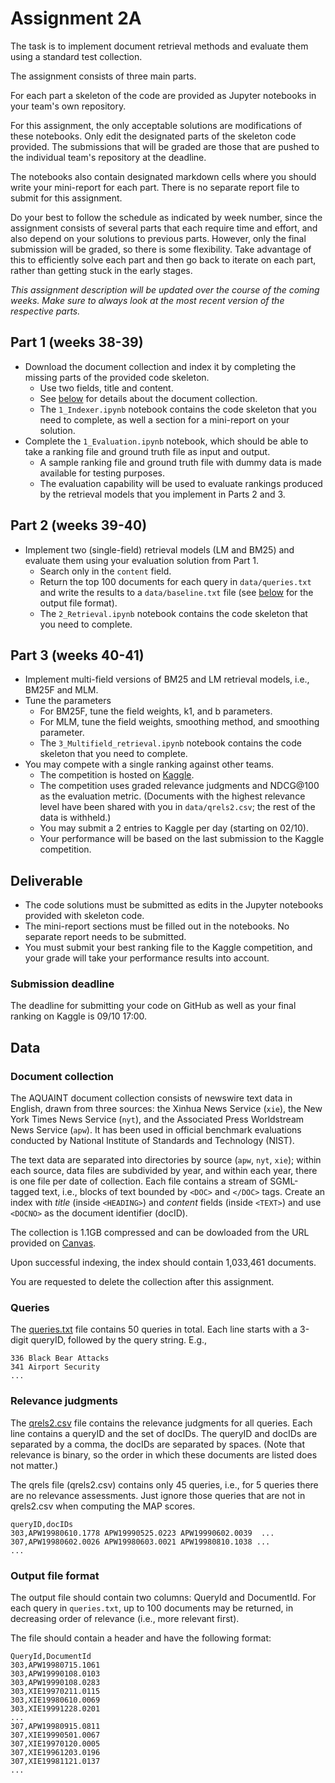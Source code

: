 # Assignment 2A

The task is to implement document retrieval methods and evaluate them using a standard test collection.

The assignment consists of three main parts.

For each part a skeleton of the code are provided as Jupyter notebooks in your team's own repository.

For this assignment, the only acceptable solutions are modifications of these notebooks. Only edit the designated parts of the skeleton code provided. The submissions that will be graded are those that are pushed to the individual team's repository at the deadline.

The notebooks also contain designated markdown cells where you should write your mini-report for each part. There is no separate report file to submit for this assignment.

Do your best to follow the schedule as indicated by week number, since the assignment consists of several parts that each require time and effort, and also depend on your solutions to previous parts. However, only the final submission will be graded, so there is some flexibility. Take advantage of this to efficiently solve each part and then go back to iterate on each part, rather than getting stuck in the early stages.

*This assignment description will be updated over the course of the coming weeks. Make sure to always look at the most recent version of the respective parts.*

## Part 1 (weeks 38-39)

  - Download the document collection and index it by completing the missing parts of the provided code skeleton.
    * Use two fields, title and content.
    * See [below](#document-collection) for details about the document collection.
    * The `1_Indexer.ipynb` notebook contains the code skeleton that you need to complete, as well a section for a mini-report on your solution.
  - Complete the `1_Evaluation.ipynb` notebook, which should be able to take a ranking file and ground truth file as input and output.
      - A sample ranking file and ground truth file with dummy data is made available for testing purposes.
      - The evaluation capability will be used to evaluate rankings produced by the retrieval models that you implement in Parts 2 and 3.

## Part 2 (weeks 39-40)

  - Implement two (single-field) retrieval models (LM and BM25) and evaluate them using your evaluation solution from Part 1.
    * Search only in the `content` field.
    * Return the top 100 documents for each query in `data/queries.txt` and write the results to a `data/baseline.txt` file (see [below](#output-file-format) for the output file format).
    * The `2_Retrieval.ipynb` notebook contains the code skeleton that you need to complete.

## Part 3 (weeks 40-41)

  - Implement multi-field versions of BM25 and LM retrieval models, i.e., BM25F and MLM.
  - Tune the parameters
    * For BM25F, tune the field weights, k1, and b parameters.
    * For MLM, tune the field weights, smoothing method, and smoothing parameter.
    * The `3_Multifield_retrieval.ipynb` notebook contains the code skeleton that you need to complete.
  - You may compete with a single ranking against other teams.
    * The competition is hosted on [Kaggle](https://www.kaggle.com/t/4dd79e8ac78c4dc3bac2c5525e08f2d3).
    * The competition uses graded relevance judgments and NDCG@100 as the evaluation metric. (Documents with the highest relevance level have been shared with you in `data/qrels2.csv`; the rest of the data is withheld.)
    * You may submit a 2 entries to Kaggle per day (starting on 02/10).
    * Your performance will be based on the last submission to the Kaggle competition.


## Deliverable

  - The code solutions must be submitted as edits in the Jupyter notebooks provided with skeleton code.
  - The mini-report sections must be filled out in the notebooks. No separate report needs to be submitted.
  - You must submit your best ranking file to the Kaggle competition, and your grade will take your performance results into account.

### Submission deadline

The deadline for submitting your code on GitHub as well as your final ranking on Kaggle is 09/10 17:00.


## Data

### Document collection

The AQUAINT document collection consists of newswire text data in English, drawn from three sources: the Xinhua News Service (`xie`), the New York Times News Service (`nyt`), and the Associated Press Worldstream News Service (`apw`). It has been used in official benchmark evaluations conducted by National Institute of Standards and Technology (NIST).

The text data are separated into directories by source (`apw`, `nyt`, `xie`); within each source, data files are subdivided by year, and within each year, there is one file per date of collection. Each file contains a stream of SGML-tagged text, i.e., blocks of text bounded by `<DOC>` and `</DOC>` tags.  Create an index with *title* (inside `<HEADING>`) and *content* fields (inside `<TEXT>`) and use `<DOCNO>` as the document identifier (docID).

The collection is 1.1GB compressed and can be dowloaded from the URL provided on [Canvas](https://stavanger.instructure.com/courses/4586/discussion_topics/44794).

Upon successful indexing, the index should contain 1,033,461 documents.

You are requested to delete the collection after this assignment.


### Queries

The [queries.txt](data/queries.txt) file contains 50 queries in total.  Each line starts with a 3-digit queryID, followed by the query string.  E.g.,

```
336 Black Bear Attacks
341 Airport Security
...
```


### Relevance judgments

The [qrels2.csv](data/qrels2.csv) file contains the relevance judgments for all queries. Each line contains a queryID and the set of docIDs. The queryID and docIDs are separated by a comma, the docIDs are separated by spaces. (Note that relevance is binary, so the order in which these documents are listed does not matter.)

The qrels file (qrels2.csv) contains only 45 queries, i.e., for 5 queries there are no relevance assessments. Just ignore those queries that are not in qrels2.csv when computing the MAP scores.

```
queryID,docIDs
303,APW19980610.1778 APW19990525.0223 APW19990602.0039  ...
307,APW19980602.0026 APW19980603.0021 APW19980810.1038 ...
...
```


### Output file format

The output file should contain two columns: QueryId and DocumentId. For each query in `queries.txt`, up to 100 documents may be returned, in decreasing order of relevance (i.e., more relevant first).

The file should contain a header and have the following format:

```
QueryId,DocumentId
303,APW19980715.1061
303,APW19990108.0103
303,APW19990108.0283
303,XIE19970211.0115
303,XIE19980610.0069
303,XIE19991228.0201
...
307,APW19980915.0811
307,XIE19990501.0067
307,XIE19970120.0005
307,XIE19961203.0196
307,XIE19981121.0137
...
```
